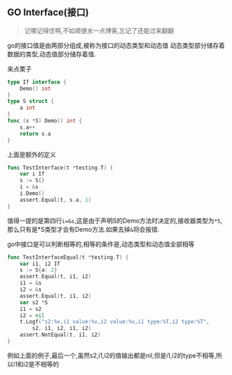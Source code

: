 ## GO Interface(接口)
> 记哪记得住啊,不如顺便水一点博客,忘记了还能过来翻翻

go的接口值是由两部分组成,被称为接口的动态类型和动态值
动态类型部分储存着数据的类型,动态值部分储存着值.

来点栗子
```go
type If interface {
	Demo() int
}
type S struct {
	a int
}
func (s *S) Demo() int {
	s.a++
	return s.a
}
```
上面是额外的定义

```go
func TestInterface(t *testing.T) {
	var i If
	s := S{}
	i = &s
	i.Demo()
	assert.Equal(t, s.a, 1)
}
```
值得一提的是第四行`i=&s`,这是由于声明S的Demo方法时决定的,接收器类型为`*S`,那么只有是*S类型才会有Demo方法.如果去掉`&`将会报错.

go中接口是可以判断相等的,相等的条件是,动态类型和动态值全部相等
```go
func TestInterfaceEqual(t *testing.T) {
	var i1, i2 If
	s := S{a: 2}
	assert.Equal(t, i1, i2)
	i1 = &s
	i2 = &s
	assert.Equal(t, i1, i2)
	var s2 *S
	i1 = s2
	i2 = nil
	t.Logf("s2:%v,i1 value:%v,i2 value:%v,i1 type:%T,i2 type:%T",
		s2, i1, i2, i1, i2)
	assert.NotEqual(t, i1, i2)
}
```
例如上面的例子,最后一个,虽然s2,i1,i2的值输出都是nil,但是i1,i2的type不相等,所以i1和i2是不相等的
